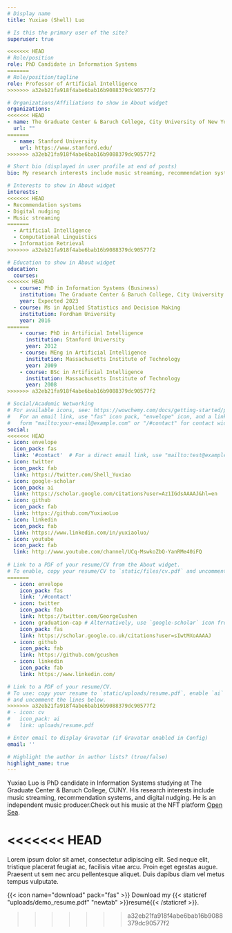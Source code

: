 ```yaml
---
# Display name
title: Yuxiao (Shell) Luo

# Is this the primary user of the site?
superuser: true

<<<<<<< HEAD
# Role/position
role: PhD Candidate in Information Systems 
=======
# Role/position/tagline
role: Professor of Artificial Intelligence
>>>>>>> a32eb21fa918f4abe6bab16b9088379dc90577f2

# Organizations/Affiliations to show in About widget
organizations:
<<<<<<< HEAD
- name: The Graduate Center & Baruch College, City University of New York
  url: ""
=======
  - name: Stanford University
    url: https://www.stanford.edu/
>>>>>>> a32eb21fa918f4abe6bab16b9088379dc90577f2

# Short bio (displayed in user profile at end of posts)
bio: My research interests include music streaming, recommendation systems, digital nudging, and predictive modeling.

# Interests to show in About widget
interests:
<<<<<<< HEAD
- Recommendation systems 
- Digital nudging
- Music streaming
=======
  - Artificial Intelligence
  - Computational Linguistics
  - Information Retrieval
>>>>>>> a32eb21fa918f4abe6bab16b9088379dc90577f2

# Education to show in About widget
education:
  courses:
<<<<<<< HEAD
  - course: PhD in Information Systems (Business)
    institution: The Graduate Center & Baruch College, City University of New York
    year: Expected 2023
  - course: Ms in Applied Statistics and Decision Making
    institution: Fordham University
    year: 2016
=======
    - course: PhD in Artificial Intelligence
      institution: Stanford University
      year: 2012
    - course: MEng in Artificial Intelligence
      institution: Massachusetts Institute of Technology
      year: 2009
    - course: BSc in Artificial Intelligence
      institution: Massachusetts Institute of Technology
      year: 2008
>>>>>>> a32eb21fa918f4abe6bab16b9088379dc90577f2

# Social/Academic Networking
# For available icons, see: https://wowchemy.com/docs/getting-started/page-builder/#icons
#   For an email link, use "fas" icon pack, "envelope" icon, and a link in the
#   form "mailto:your-email@example.com" or "/#contact" for contact widget.
social:
<<<<<<< HEAD
- icon: envelope
  icon_pack: fas
  link: '#contact'  # For a direct email link, use "mailto:test@example.org".
- icon: twitter
  icon_pack: fab
  link: https://twitter.com/Shell_Yuxiao
- icon: google-scholar
  icon_pack: ai
  link: https://scholar.google.com/citations?user=Az1IGdsAAAAJ&hl=en
- icon: github
  icon_pack: fab
  link: https://github.com/YuxiaoLuo
- icon: linkedin
  icon_pack: fab
  link: https://www.linkedin.com/in/yuxiaoluo/
- icon: youtube
  icon_pack: fab
  link: http://www.youtube.com/channel/UCq-MswkoZbQ-YanRMe40iFQ 
  
# Link to a PDF of your resume/CV from the About widget.
# To enable, copy your resume/CV to `static/files/cv.pdf` and uncomment the lines below.
=======
  - icon: envelope
    icon_pack: fas
    link: '/#contact'
  - icon: twitter
    icon_pack: fab
    link: https://twitter.com/GeorgeCushen
  - icon: graduation-cap # Alternatively, use `google-scholar` icon from `ai` icon pack
    icon_pack: fas
    link: https://scholar.google.co.uk/citations?user=sIwtMXoAAAAJ
  - icon: github
    icon_pack: fab
    link: https://github.com/gcushen
  - icon: linkedin
    icon_pack: fab
    link: https://www.linkedin.com/

# Link to a PDF of your resume/CV.
# To use: copy your resume to `static/uploads/resume.pdf`, enable `ai` icons in `params.toml`,
# and uncomment the lines below.
>>>>>>> a32eb21fa918f4abe6bab16b9088379dc90577f2
# - icon: cv
#   icon_pack: ai
#   link: uploads/resume.pdf

# Enter email to display Gravatar (if Gravatar enabled in Config)
email: ''

# Highlight the author in author lists? (true/false)
highlight_name: true
---
```


Yuxiao Luo is PhD candidate in Information Systems studying at The Graduate Center & Baruch College, CUNY. His research interests include music streaming, recommendation systems, and digital nudging. He is an independent music producer.Check out his music at the NFT platform [Open Sea](https://opensea.io/collection/rainshell-pinksunset).

<<<<<<< HEAD
=======
Lorem ipsum dolor sit amet, consectetur adipiscing elit. Sed neque elit, tristique placerat feugiat ac, facilisis vitae arcu. Proin eget egestas augue. Praesent ut sem nec arcu pellentesque aliquet. Duis dapibus diam vel metus tempus vulputate.

{{< icon name="download" pack="fas" >}} Download my {{< staticref "uploads/demo_resume.pdf" "newtab" >}}resumé{{< /staticref >}}.
>>>>>>> a32eb21fa918f4abe6bab16b9088379dc90577f2

